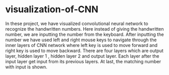 # visualization-of-CNN
In these project, we have visualized convolutional neural network to recognize the handwritten numbers. Here instead of giving the handwritten number, we are inputting the number from the keyboard. After inputting the number we have used left and right mouse keys to navigate through the inner layers of CNN network where left key is used to move forward and right key is used to move backward. There are four layers which are output layer, hidden layer 1 , hidden layer 2 and output layer. Each layer after the input layer get input from its previous layers. At last, the matching number with input is shown.

